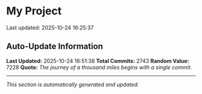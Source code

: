 # My Project


Last updated: 2025-10-24 16:25:37






























































































































































































































































































































































































































































































































































































































































































































































































































































































































































































































































































































































































































































































































































































































































































































































































































































































































































































































































































































































































































































































































































































































































































































































































































































































































































































































































































































































































































































































































































































































































































































































































































































## Auto-Update Information

**Last Updated:** 2025-10-24 16:51:38
**Total Commits:** 2743
**Random Value:** 7228
**Quote:** _The journey of a thousand miles begins with a single commit._

---
_This section is automatically generated and updated._